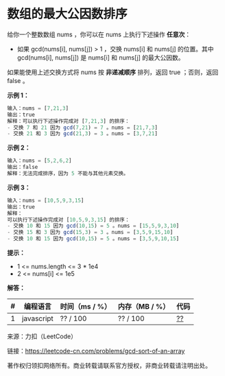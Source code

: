 # 数组的最大公因数排序

给你一个整数数组 nums ，你可以在 nums 上执行下述操作 **任意次**：

- 如果 gcd(nums[i], nums[j]) > 1 ，交换 nums[i] 和 nums[j] 的位置。其中 gcd(nums[i], nums[j]) 是 nums[i] 和 nums[j] 的最大公因数。

如果能使用上述交换方式将 nums 按 **非递减顺序** 排列，返回 true ；否则，返回 false 。

**示例 1：**

``` javascript
输入：nums = [7,21,3]
输出：true
解释：可以执行下述操作完成对 [7,21,3] 的排序：
- 交换 7 和 21 因为 gcd(7,21) = 7 。nums = [21,7,3]
- 交换 21 和 3 因为 gcd(21,3) = 3 。nums = [3,7,21]
```

**示例 2：**

``` javascript
输入：nums = [5,2,6,2]
输出：false
解释：无法完成排序，因为 5 不能与其他元素交换。
```

**示例 3：**

``` javascript
输入：nums = [10,5,9,3,15]
输出：true
解释：
可以执行下述操作完成对 [10,5,9,3,15] 的排序：
- 交换 10 和 15 因为 gcd(10,15) = 5 。nums = [15,5,9,3,10]
- 交换 15 和 3 因为 gcd(15,3) = 3 。nums = [3,5,9,15,10]
- 交换 10 和 15 因为 gcd(10,15) = 5 。nums = [3,5,9,10,15]
```

**提示：**

- 1 <= nums.length <= 3 * 1e4
- 2 <= nums[i] <= 1e5

**解答：**

**#**|**编程语言**|**时间（ms / %）**|**内存（MB / %）**|**代码**
--|--|--|--|--
1|javascript|??  / 100|?? / 100|[??](./javascript/ac_v1.js)

来源：力扣（LeetCode）

链接：https://leetcode-cn.com/problems/gcd-sort-of-an-array

著作权归领扣网络所有。商业转载请联系官方授权，非商业转载请注明出处。

